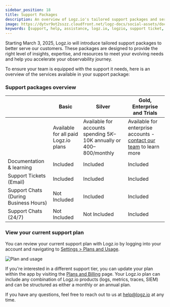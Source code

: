 ```yaml
---
sidebar_position: 18
title: Support Packages
description: An overview of Logz.io's tailored support packages and service levels.
image: https://dytvr9ot2sszz.cloudfront.net/logz-docs/social-assets/docs-social.jpg
keywords: [support, help, assistance, logz.io, logzio, support ticket, support chat, support plan]
---
```



Starting March 3, 2025, Logz.io will introduce tailored support packages to better serve our customers. These packages are designed to provide the right level of insights, expertise, and resources to meet your evolving needs and help you accelerate your observability journey.

To ensure your team is equipped with the support it needs, here is an overview of the services available in your support package:

<h3>Support packages overview</h3>

|  | **Basic** | **Silver** | **Gold, Enterprise and Trials** |
| --- | --- | --- | --- |
|  | Available for all paid Logz.io plans | Available for accounts spending $5K–$10K annually or $400–$800/monthly | Available for enterprise accounts - [contact our team](mailto:help@logz.io) to learn more |
| Documentation & learning | Included | Included | Included |
| Support Tickets (Email) | Included | Included | Included |
| Support Chats (During Business Hours) | Not Included | Included | Included |
| Support Chats (24/7) | Not Included | Not Included | Included |

<h3>View your current support plan</h3>

You can review your current support plan with Logz.io by logging into your account and navigating to [Settings > Plans and Usage](https://app.logz.io/#/dashboard/settings/plan-and-billing/plan).

![Plan and usage](https://dytvr9ot2sszz.cloudfront.net/logz-docs/settings-plan-usage.png)

If you're interested in a different support tier, you can update your plan within the app by visiting the [Plans and Billing](https://app.logz.io/#/dashboard/settings/plan-and-billing/plan) page. Your Logz.io plan can include any combination of Logz.io products (logs, metrics, traces, SIEM) and can be structured as either a monthly or an annual plan.

If you have any questions, feel free to reach out to us at [help@logz.io](mailto:help@logz.io) at any time. 
